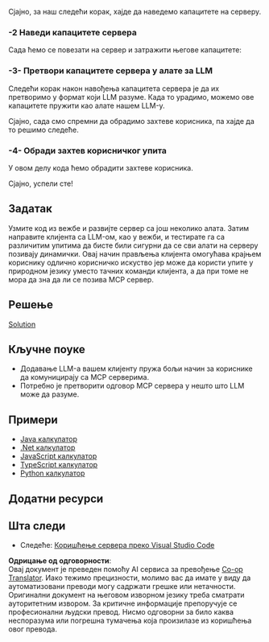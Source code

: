 <!--
CO_OP_TRANSLATOR_METADATA:
{
  "original_hash": "904b689eda5a68cbafe656d53f9787c7",
  "translation_date": "2025-06-17T18:53:26+00:00",
  "source_file": "03-GettingStarted/03-llm-client/README.md",
  "language_code": "sr"
}
-->
Сјајно, за наш следећи корак, хајде да наведемо капацитете на серверу.

### -2 Наведи капацитете сервера

Сада ћемо се повезати на сервер и затражити његове капацитете:

### -3- Претвори капацитете сервера у алате за LLM

Следећи корак након навођења капацитета сервера је да их претворимо у формат који LLM разуме. Када то урадимо, можемо ове капацитете пружити као алате нашем LLM-у.

Сјајно, сада смо спремни да обрадимо захтеве корисника, па хајде да то решимо следеће.

### -4- Обради захтев корисничког упита

У овом делу кода ћемо обрадити захтеве корисника.

Сјајно, успели сте!

## Задатак

Узмите код из вежбе и развијте сервер са још неколико алата. Затим направите клијента са LLM-ом, као у вежби, и тестирате га са различитим упитима да бисте били сигурни да се сви алати на серверу позивају динамички. Овај начин прављења клијента омогућава крајњем кориснику одлично корисничко искуство јер може да користи упите у природном језику уместо тачних команди клијента, а да при томе не мора да зна да ли се позива MCP сервер.

## Решење

[Solution](/03-GettingStarted/03-llm-client/solution/README.md)

## Кључне поуке

- Додавање LLM-а вашем клијенту пружа бољи начин за кориснике да комуницирају са MCP серверима.
- Потребно је претворити одговор MCP сервера у нешто што LLM може да разуме.

## Примери

- [Java калкулатор](../samples/java/calculator/README.md)
- [.Net калкулатор](../../../../03-GettingStarted/samples/csharp)
- [JavaScript калкулатор](../samples/javascript/README.md)
- [TypeScript калкулатор](../samples/typescript/README.md)
- [Python калкулатор](../../../../03-GettingStarted/samples/python)

## Додатни ресурси

## Шта следи

- Следеће: [Коришћење сервера преко Visual Studio Code](/03-GettingStarted/04-vscode/README.md)

**Одрицање од одговорности**:  
Овај документ је преведен помоћу AI сервиса за превођење [Co-op Translator](https://github.com/Azure/co-op-translator). Иако тежимо прецизности, молимо вас да имате у виду да аутоматизовани преводи могу садржати грешке или нетачности. Оригинални документ на његовом изворном језику треба сматрати ауторитетним извором. За критичне информације препоручује се професионални људски превод. Нисмо одговорни за било каква неспоразума или погрешна тумачења која произилазе из коришћења овог превода.